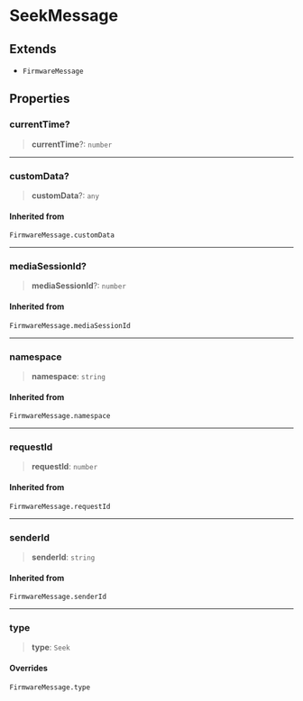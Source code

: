 # SeekMessage

## Extends

- `FirmwareMessage`

## Properties

### currentTime?

> **currentTime**?: `number`

***

### customData?

> **customData**?: `any`

#### Inherited from

`FirmwareMessage.customData`

***

### mediaSessionId?

> **mediaSessionId**?: `number`

#### Inherited from

`FirmwareMessage.mediaSessionId`

***

### namespace

> **namespace**: `string`

#### Inherited from

`FirmwareMessage.namespace`

***

### requestId

> **requestId**: `number`

#### Inherited from

`FirmwareMessage.requestId`

***

### senderId

> **senderId**: `string`

#### Inherited from

`FirmwareMessage.senderId`

***

### type

> **type**: `Seek`

#### Overrides

`FirmwareMessage.type`
